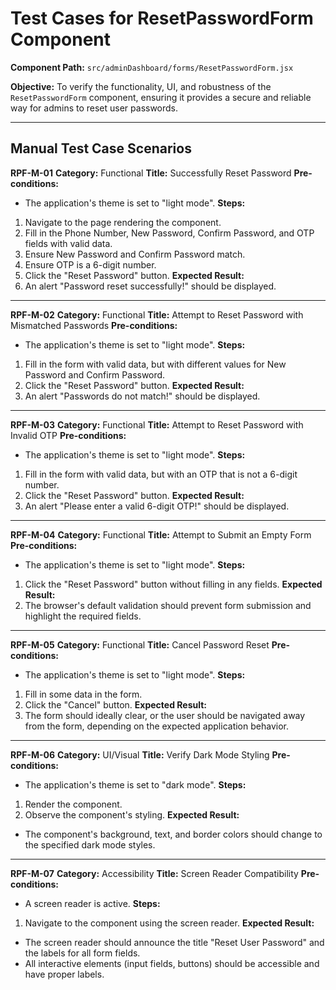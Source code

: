 # Test Cases for ResetPasswordForm Component

**Component Path:** `src/adminDashboard/forms/ResetPasswordForm.jsx`

**Objective:** To verify the functionality, UI, and robustness of the `ResetPasswordForm` component, ensuring it provides a secure and reliable way for admins to reset user passwords.

---

## Manual Test Case Scenarios

**RPF-M-01**
**Category:** Functional
**Title:** Successfully Reset Password
**Pre-conditions:**
- The application's theme is set to "light mode".
**Steps:**
1. Navigate to the page rendering the component.
2. Fill in the Phone Number, New Password, Confirm Password, and OTP fields with valid data.
3. Ensure New Password and Confirm Password match.
4. Ensure OTP is a 6-digit number.
5. Click the "Reset Password" button.
**Expected Result:**
1. An alert "Password reset successfully!" should be displayed.

---

**RPF-M-02**
**Category:** Functional
**Title:** Attempt to Reset Password with Mismatched Passwords
**Pre-conditions:**
- The application's theme is set to "light mode".
**Steps:**
1. Fill in the form with valid data, but with different values for New Password and Confirm Password.
2. Click the "Reset Password" button.
**Expected Result:**
1. An alert "Passwords do not match!" should be displayed.

---

**RPF-M-03**
**Category:** Functional
**Title:** Attempt to Reset Password with Invalid OTP
**Pre-conditions:**
- The application's theme is set to "light mode".
**Steps:**
1. Fill in the form with valid data, but with an OTP that is not a 6-digit number.
2. Click the "Reset Password" button.
**Expected Result:**
1. An alert "Please enter a valid 6-digit OTP!" should be displayed.

---

**RPF-M-04**
**Category:** Functional
**Title:** Attempt to Submit an Empty Form
**Pre-conditions:**
- The application's theme is set to "light mode".
**Steps:**
1. Click the "Reset Password" button without filling in any fields.
**Expected Result:**
1. The browser's default validation should prevent form submission and highlight the required fields.

---

**RPF-M-05**
**Category:** Functional
**Title:** Cancel Password Reset
**Pre-conditions:**
- The application's theme is set to "light mode".
**Steps:**
1. Fill in some data in the form.
2. Click the "Cancel" button.
**Expected Result:**
1. The form should ideally clear, or the user should be navigated away from the form, depending on the expected application behavior.

---

**RPF-M-06**
**Category:** UI/Visual
**Title:** Verify Dark Mode Styling
**Pre-conditions:**
- The application's theme is set to "dark mode".
**Steps:**
1. Render the component.
2. Observe the component's styling.
**Expected Result:**
- The component's background, text, and border colors should change to the specified dark mode styles.

---

**RPF-M-07**
**Category:** Accessibility
**Title:** Screen Reader Compatibility
**Pre-conditions:**
- A screen reader is active.
**Steps:**
1. Navigate to the component using the screen reader.
**Expected Result:**
- The screen reader should announce the title "Reset User Password" and the labels for all form fields.
- All interactive elements (input fields, buttons) should be accessible and have proper labels.
